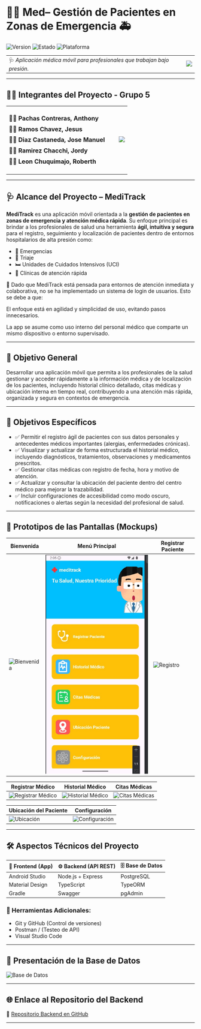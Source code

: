 # 👩‍⚕️ Med– Gestión de Pacientes en Zonas de Emergencia 🚑

![Version](https://img.shields.io/badge/MediTrack-v1.0-blueviolet?style=for-the-badge)
![Estado](https://img.shields.io/badge/Estado-En%20Desarrollo-orange?style=for-the-badge)
![Plataforma](https://img.shields.io/badge/Plataforma-Android-green?style=for-the-badge)

<table>
  <tr>
    <td>
      🩺 <em>Aplicación médica móvil para profesionales que trabajan bajo presión.</em>
    </td>
    <td>
<img src="https://raw.githubusercontent.com/AnthonyPc26/App_Gestion_De_Pacientes-GRUPO5/d7c1c679cb3fcd71708c4f3beec50243434369e8/ImagenesReadme/hello-android.gif" width="200">
    </td>
  </tr>
</table>

---
## 🧑‍🎓 Integrantes del Proyecto - Grupo 5

<table>
  <tr>
    <td style="vertical-align: top; padding-right: 30px;">
      <ul style="list-style: none; padding: 0; font-size: 16px; line-height: 1.8;">
        <li> 👨‍💻 <strong>Pachas Contreras, Anthony</strong></li>
        <li> 👨‍💻 <strong>Ramos Chavez, Jesus</strong></li>
        <li> 👨‍💻 <strong>Diaz Castaneda, Jose Manuel</strong></li>
        <li> 👨‍💻 <strong>Ramirez Chacchi, Jordy</strong></li>
        <li> 👨‍💻 <strong>Leon Chuquimajo, Roberth</strong></li>
      </ul>
    </td>
    <td>
      <img src="https://raw.githubusercontent.com/AnthonyPc26/App_Gestion_De_Pacientes-GRUPO5/main/ImagenesReadme/grupo.gif" width="450">
    </td>
  </tr>
</table>



---

## 🩺 Alcance del Proyecto – MediTrack

**MediTrack** es una aplicación móvil orientada a la **gestión de pacientes en zonas de emergencia y atención médica rápida**. Su enfoque principal es brindar a los profesionales de salud una herramienta **ágil, intuitiva y segura** para el registro, seguimiento y localización de pacientes dentro de entornos hospitalarios de alta presión como:

- 🏥 Emergencias  
- 🧪 Triaje  
- 🛏️ Unidades de Cuidados Intensivos (UCI)  
- 🏃 Clínicas de atención rápida

🔐
Dado que MediTrack está pensada para entornos de atención inmediata y colaborativa, no se ha implementado un sistema de login de usuarios. Esto se debe a que:

El enfoque está en agilidad y simplicidad de uso, evitando pasos innecesarios.

La app se asume como uso interno del personal médico que comparte un mismo dispositivo o entorno supervisado.



---

## 🎯 Objetivo General

Desarrollar una aplicación móvil que permita a los profesionales de la salud gestionar y acceder rápidamente a la información médica y de localización de los pacientes, incluyendo historial clínico detallado, citas médicas y ubicación interna en tiempo real, contribuyendo a una atención más rápida, organizada y segura en contextos de emergencia.


---

## 🎯 Objetivos Específicos

- ✅ Permitir el registro ágil de pacientes con sus datos personales y antecedentes médicos importantes (alergias, enfermedades crónicas).
- ✅ Visualizar y actualizar de forma estructurada el historial médico, incluyendo diagnósticos, tratamientos, observaciones y medicamentos prescritos.
- ✅ Gestionar citas médicas con registro de fecha, hora y motivo de atención.
- ✅ Actualizar y consultar la ubicación del paciente dentro del centro médico para mejorar la trazabilidad.
- ✅ Incluir configuraciones de accesibilidad como modo oscuro, notificaciones o alertas según la necesidad del profesional de salud.



---

## 📱 Prototipos de las Pantallas (Mockups)

| Bienvenida | Menú Principal | Registrar Paciente |
|-----------|----------------|---------------------|
| ![Bienvenida](https://raw.githubusercontent.com/AnthonyPc26/App_Gestion_De_Pacientes-GRUPO5/8b66bc825c6198e3c96d1ac90d691d8bdb99b220/Bienvenida.png) | ![Menú](https://github.com/AnthonyPc26/App_Gestion_De_Pacientes/blob/d14c5721185afccb7e185722515bb23b8fd71def/ImagenesReadme/menucompleto.jpg) | ![Registro](https://raw.githubusercontent.com/AnthonyPc26/App_Gestion_De_Pacientes-GRUPO5/1224c5a46865d35ea19f2df9efa64bb45200ff3c/registrarpacientes.png) |

| Registrar Médico | Historial Médico | Citas Médicas |
|------------------|------------------|---------------|
| ![Registrar Médico](https://raw.githubusercontent.com/AnthonyPc26/App_Gestion_De_Pacientes-GRUPO5/main/ImagenesReadme/registrarMedico.png) | ![Historial Médico](https://raw.githubusercontent.com/AnthonyPc26/App_Gestion_De_Pacientes-GRUPO5/main/ImagenesReadme/historialMedico.png) | ![Citas Médicas](https://raw.githubusercontent.com/AnthonyPc26/App_Gestion_De_Pacientes-GRUPO5/main/ImagenesReadme/citaMedicas.png) |

| Ubicación del Paciente | Configuración |
|------------------------|----------------|
| ![Ubicación](https://raw.githubusercontent.com/AnthonyPc26/App_Gestion_De_Pacientes-GRUPO5/main/ImagenesReadme/ubicacionPaciente.png) | ![Configuración](https://raw.githubusercontent.com/AnthonyPc26/App_Gestion_De_Pacientes-GRUPO5/main/ImagenesReadme/configuracion.png) |

---


## 🛠️ Aspectos Técnicos del Proyecto

| 📲 Frontend (App) | ⚙️ Backend (API REST) | 🗄️ Base de Datos |
|------------------|------------------------|------------------|
| Android Studio  | Node.js + Express | PostgreSQL |
| Material Design | TypeScript | TypeORM |
| Gradle | Swagger | pgAdmin |

### 🔧 Herramientas Adicionales:
- Git y GitHub (Control de versiones)  
- Postman /  (Testeo de API)  
- Visual Studio Code

---


## 📝 Presentación de la Base de Datos

![Base de Datos](https://raw.githubusercontent.com/AnthonyPc26/App_Gestion_De_Pacientes-GRUPO5/main/ImagenesReadme/BDInventrack.jpg)

---

## 🌐 Enlace al Repositorio del Backend

🔗 [Repositorio Backend en GitHub](https://github.com/josma18/gestion_paciente_api)

---

